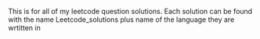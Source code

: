 This is for all of my leetcode question solutions.
Each solution can be found with the name Leetcode_solutions plus name of the language they are wrtitten in
